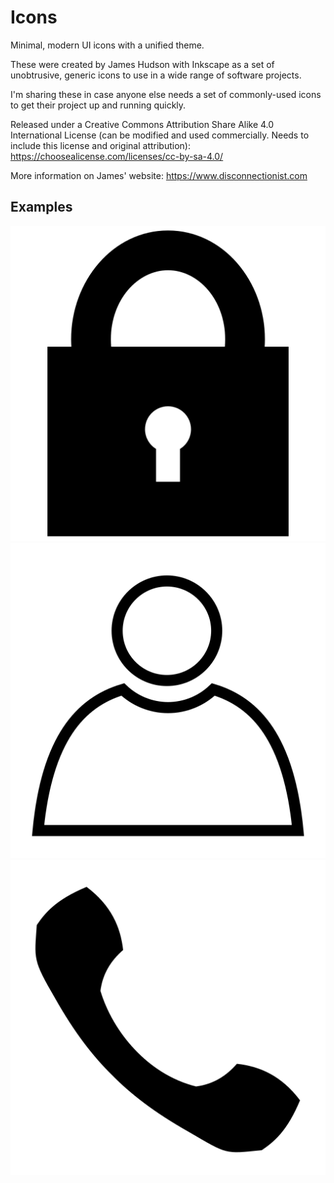 # Icons
Minimal, modern UI icons with a unified theme.

These were created by James Hudson with Inkscape as a set of unobtrusive, generic icons to use in a wide range of software projects.

I'm sharing these in case anyone else needs a set of commonly-used icons to get their project up and running quickly.

Released under a Creative Commons Attribution Share Alike 4.0 International License (can be modified and used commercially. Needs to include this license and original attribution):
https://choosealicense.com/licenses/cc-by-sa-4.0/

More information on James' website:
https://www.disconnectionist.com



## Examples
![padlock](./padlock.svg) ![profile icon](./profile_outline.svg) ![phone](./phone.svg)


